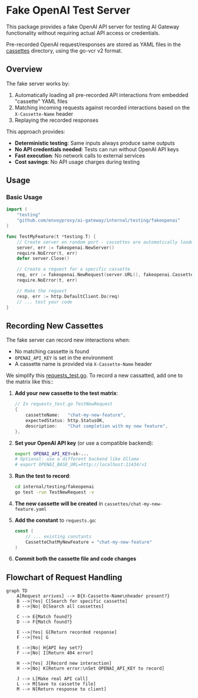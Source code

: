 # Fake OpenAI Test Server

This package provides a fake OpenAI API server for testing AI Gateway functionality
without requiring actual API access or credentials.

Pre-recorded OpenAI request/responses are stored as YAML files in the
[cassettes](cassettes) directory, using the go-vcr v2 format.

## Overview

The fake server works by:
1. Automatically loading all pre-recorded API interactions from embedded "cassette" YAML files
2. Matching incoming requests against recorded interactions based on the `X-Cassette-Name` header
3. Replaying the recorded responses

This approach provides:
- **Deterministic testing**: Same inputs always produce same outputs
- **No API credentials needed**: Tests can run without OpenAI API keys
- **Fast execution**: No network calls to external services
- **Cost savings**: No API usage charges during testing

## Usage

### Basic Usage

```go
import (
    "testing"
    "github.com/envoyproxy/ai-gateway/internal/testing/fakeopenai"
)

func TestMyFeature(t *testing.T) {
    // Create server on random port - cassettes are automatically loaded
    server, err := fakeopenai.NewServer()
    require.NoError(t, err)
    defer server.Close()

    // Create a request for a specific cassette
    req, err := fakeopenai.NewRequest(server.URL(), fakeopenai.CassetteChatBasic)
    require.NoError(t, err)

    // Make the request
    resp, err := http.DefaultClient.Do(req)
    // ... test your code
}
```

## Recording New Cassettes

The fake server can record new interactions when:
* No matching cassette is found
* `OPENAI_API_KEY` is set in the environment
* A cassette name is provided via `X-Cassette-Name` header

We simplify this [requests_test.go](requests_test.go). To record a new cassatted,
add one to the matrix like this::

1. **Add your new cassette to the test matrix**:
   ```go
   // In requests_test.go TestNewRequest
   {
       cassetteName:   "chat-my-new-feature",
       expectedStatus: http.StatusOK,
       description:    "Chat completion with my new feature",
   },
   ```

2. **Set your OpenAI API key** (or use a compatible backend):
   ```bash
   export OPENAI_API_KEY=sk-...
   # Optional: use a different backend like Ollama
   # export OPENAI_BASE_URL=http://localhost:11434/v1
   ```

3. **Run the test to record**:
   ```bash
   cd internal/testing/fakeopenai
   go test -run TestNewRequest -v
   ```

4. **The new cassette will be created** in `cassettes/chat-my-new-feature.yaml`

5. **Add the constant** to `requests.go`:
   ```go
   const (
       // ... existing constants
       CassetteChatMyNewFeature = "chat-my-new-feature"
   )
   ```

6. **Commit both the cassette file and code changes**

## Flowchart of Request Handling

```mermaid
graph TD
    A[Request arrives] --> B{X-Cassette-Name\nheader present?}
    B -->|Yes| C[Search for specific cassette]
    B -->|No| D[Search all cassettes]

    C --> E{Match found?}
    D --> F{Match found?}

    E -->|Yes| G[Return recorded response]
    F -->|Yes| G

    E -->|No| H{API key set?}
    F -->|No| I[Return 404 error]

    H -->|Yes| J[Record new interaction]
    H -->|No| K[Return error:\nSet OPENAI_API_KEY to record]

    J --> L[Make real API call]
    L --> M[Save to cassette file]
    M --> N[Return response to client]
```

